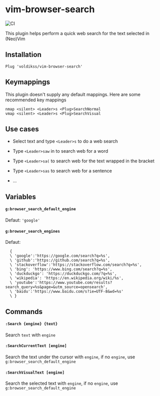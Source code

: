 # vim-browser-search

![CI](https://github.com/voldikss/vim-browser-search/workflows/CI/badge.svg)

This plugin helps perform a quick web search for the text selected in (Neo)Vim

## Installation

```vim
Plug 'voldikss/vim-browser-search'
```

## Keymappings

This plugin doesn't supply any default mappings. Here are some recommended key mappings

```vim
nmap <silent> <Leader>s <Plug>SearchNormal
vmap <silent> <Leader>s <Plug>SearchVisual
```

## Use cases

- Select text and type `<Leader>s` to do a web search

- Type `<Leader>saw` in to search web for a word

- Type `<Leader>sa(` to search web for the text wrapped in the bracket

- Type `<Leader>sas` to search web for a sentence

- ...

## Variables

#### **`g:browser_search_default_engine`**

Defaut: `'google'`

#### **`g:browser_search_engines`**

Defaut:

```vim
  {
  \ 'google':'https://google.com/search?q=%s',
  \ 'github':'https://github.com/search?q=%s',
  \ 'stackoverflow':'https://stackoverflow.com/search?q=%s',
  \ 'bing': 'https://www.bing.com/search?q=%s',
  \ 'duckduckgo': 'https://duckduckgo.com/?q=%s',
  \ 'wikipedia': 'https://en.wikipedia.org/wiki/%s',
  \ 'youtube':'https://www.youtube.com/results?search_query=%s&page=&utm_source=opensearch',
  \ 'baidu':'https://www.baidu.com/s?ie=UTF-8&wd=%s'
  \ }
```

## Commands

#### `:Search {engine} {text}`

Search `text` with `engine`

#### `:SearchCurrentText [engine]`

Search the text under the cursor with `engine`, if no `engine`, use `g:browser_search_default_engine`

#### `:SearchVisualText [engine]`

Search the selected text with `engine`, if no `engine`, use `g:browser_search_default_engine`
